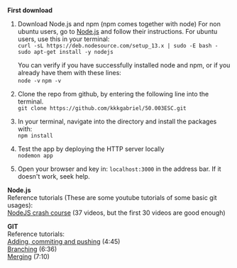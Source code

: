**First download**

1. Download Node.js and npm (npm comes together with node)
For non ubuntu users, go to [Node.js](https://nodejs.org/en/download/package-manager/) and follow their instructions.
For ubuntu users, use this in your terminal: <br>
`curl -sL https://deb.nodesource.com/setup_13.x | sudo -E bash -
sudo apt-get install -y nodejs`

	You can verify if you have successfully installed node and npm, or if you already have them with these lines: <br>
`node -v`
	`npm -v`

    
2.  Clone the repo from github, by entering the following line into the terminal. <br>
 `git clone https://github.com/kkkgabriel/50.003ESC.git`
 
3. In your terminal, navigate into the directory and install the packages with: <br>
`npm install`

4. Test the app by deploying the HTTP server locally <br>
`nodemon app`

5. Open your browser and key in: `localhost:3000` in the address bar. If it doesn't work, seek help.

**Node.js**<br>
Reference tutorials (These are some youtube tutorials of some basic git usages):<br>
[NodeJS crash course](https://www.youtube.com/watch?v=w-7RQ46RgxU&list=PL4cUxeGkcC9gcy9lrvMJ75z9maRw4byYp) (37 videos, but the first 30 videos are good enough)

**GIT**<br>
Reference tutorials: <br>
[Adding, commiting and pushing](https://www.youtube.com/watch?v=5HLst694D_Y) (4:45)<br>
[Branching](https://www.youtube.com/watch?v=JTE2Fn_sCZs) (6:36)<br>
[Merging](https://www.youtube.com/watch?v=JTE2Fn_sCZs) (7:10)




